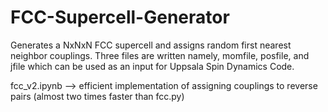 # FCC-Supercell-Generator
Generates a NxNxN FCC supercell and assigns random first nearest neighbor couplings. Three files are written 
namely, momfile, posfile, and jfile which can be used as an input for Uppsala Spin Dynamics Code.

fcc_v2.ipynb --> efficient implementation of assigning couplings to reverse pairs (almost two times faster than fcc.py)
